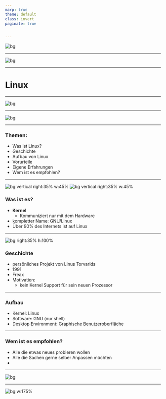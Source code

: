 ```yaml
---
marp: true
theme: default
class: invert
paginate: true


---
```

<!-- paginate: false -->
![bg](https://ucarecdn.com/38ae1b9c-5544-4ab1-8f4e-25c5705bb15d/)
<!-- 
macOs?
-->


---
![bg](https://libre2news.files.wordpress.com/2021/04/screenshotfrom2021-03-3123-29-06.png?w=1024)
<!-- 
Windows?
-->

---
# Linux <!--fit-->
<!-- 
Nein! Linux
-->

---
![bg](https://upload.wikimedia.org/wikipedia/commons/thumb/9/97/GNOME_Shell.png/1200px-GNOME_Shell.png)
<!-- 
GNOME
-->

---
![bg](https://kde.org/announcements/plasma/5/5.27.0/fullscreen_with_apps.png)
<!-- 
KDE Plasma
-->

---
<!-- paginate: true -->
<!-- header: '**Linux**' -->

### Themen:
- Was ist Linux?
- Geschichte
- Aufbau von Linux
- Vorurteile
- Eigene Erfahrungen
- Wem ist es empfohlen?

---
<!--header: 'Linux: **Was ist es?**'-->
![bg vertical right:35% w:45%](https://upload.wikimedia.org/wikipedia/commons/thumb/3/35/Tux.svg/142px-Tux.svg.png)
![bg vertical right:35% w:45%](https://upload.wikimedia.org/wikipedia/en/thumb/2/22/Heckert_GNU_white.svg/172px-Heckert_GNU_white.svg.png)

### Was ist es?
- **Kernel**
    - Kommuniziert nur mit dem Hardware
- kompletter Name: GNU/Linux 
- Über 90% des Internets ist auf Linux 


---
<!--header: 'Linux: **Die Geschichte**'-->
![bg right:35% h:100%](https://cdn.britannica.com/99/124299-050-4B4D509F/Linus-Torvalds-2012.jpg)

### Geschichte
- persönliches Projekt von Linus Torvarlds
- 1991
- Freax
- Motivation:
    - kein Kernel Support für sein neuen Prozessor

---
<!--header: 'Linux: **Aufbau**'-->

### Aufbau
- Kernel: Linux
- Software: GNU (nur shell)
- Desktop Environment: Graphische Benutzeroberfläche




---
<!--header: 'Linux: **Empfehlung**'-->
### Wem ist es empfohlen?
- Alle die etwas neues probieren wollen
- Alle die Sachen gerne selber Anpassen möchten
- 

<!--
distros
desktop
pacakge manager

-->


---
<!--header: '' -->
![bg](https://repository-images.githubusercontent.com/458803330/fd027c0e-dcbb-4127-8670-7dd92566b808)

---
![bg w:175%](https://preview.redd.it/bbvwgctz82191.png?auto=webp&s=e82c294ff4a8f7ab0558c8e80ac5ba4165c45e91)

